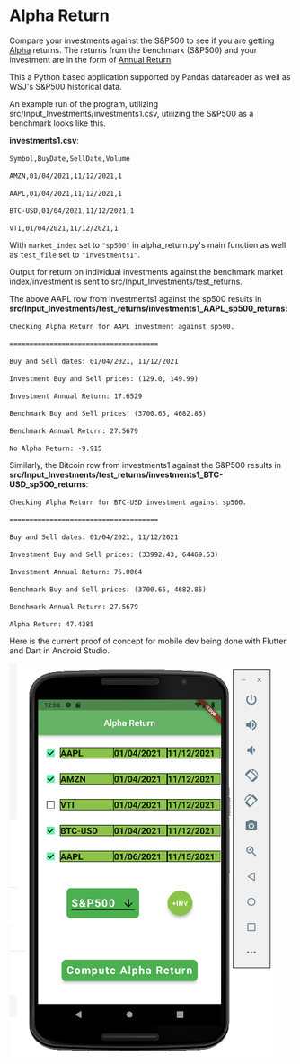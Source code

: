 # Alpha Return

Compare your investments against the S&P500 to see if you are getting [Alpha](https://www.investopedia.com/terms/a/alpha.asp) returns. The returns from the benchmark (S&P500) and your investment are in the form of [Annual Return](https://www.investopedia.com/terms/a/annual-return.asp).

This a Python based application supported by Pandas datareader as well as WSJ's S&P500 historical data.

An example run of the program, utilizing src/Input_Investments/investments1.csv, utilizing the S&P500 as a benchmark looks like this.

**investments1.csv**:

`Symbol,BuyDate,SellDate,Volume`

`AMZN,01/04/2021,11/12/2021,1`

`AAPL,01/04/2021,11/12/2021,1`

`BTC-USD,01/04/2021,11/12/2021,1`

`VTI,01/04/2021,11/12/2021,1`

With `market_index` set to `"sp500"` in alpha_return.py's main function as well as `test_file` set to `"investments1"`.

Output for return on individual investments against the benchmark market index/investment is sent to src/Input_Investments/test_returns.

The above AAPL row from investments1 against the sp500 results in **src/Input_Investments/test_returns/investments1_AAPL_sp500_returns**:

`Checking Alpha Return for AAPL investment against sp500.`

`=====================================`

`Buy and Sell dates: 01/04/2021, 11/12/2021`

`Investment Buy and Sell prices: (129.0, 149.99)`

`Investment Annual Return: 17.6529`

`Benchmark Buy and Sell prices: (3700.65, 4682.85)`

`Benchmark Annual Return: 27.5679`

`No Alpha Return: -9.915`

Similarly, the Bitcoin row from investments1 against the S&P500 results in **src/Input_Investments/test_returns/investments1_BTC-USD_sp500_returns**:

`Checking Alpha Return for BTC-USD investment against sp500.`

`=====================================`

`Buy and Sell dates: 01/04/2021, 11/12/2021`

`Investment Buy and Sell prices: (33992.43, 64469.53)`

`Investment Annual Return: 75.0064`

`Benchmark Buy and Sell prices: (3700.65, 4682.85)`

`Benchmark Annual Return: 27.5679`

`Alpha Return: 47.4385`


Here is the current proof of concept for mobile dev being done with Flutter and Dart in Android Studio.

![alt_text](https://github.com/andrew-d-gordon/alpha-return/blob/flutter_demo/docs/images/nexus_demo_beta.png?raw=true)